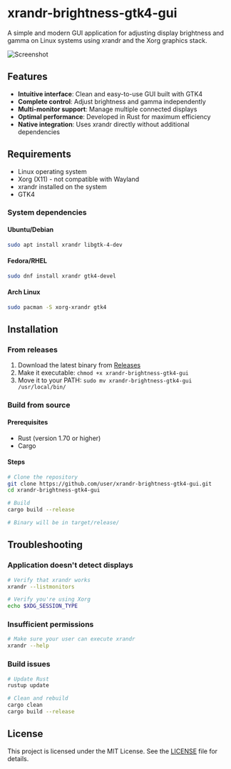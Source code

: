 # xrandr-brightness-gtk4-gui

A simple and modern GUI application for adjusting display brightness and gamma on Linux systems using xrandr and the Xorg graphics stack.

![Screenshot](screenshot.png)

## Features

- **Intuitive interface**: Clean and easy-to-use GUI built with GTK4
- **Complete control**: Adjust brightness and gamma independently
- **Multi-monitor support**: Manage multiple connected displays
- **Optimal performance**: Developed in Rust for maximum efficiency
- **Native integration**: Uses xrandr directly without additional dependencies

## Requirements

- Linux operating system
- Xorg (X11) - not compatible with Wayland
- xrandr installed on the system
- GTK4

### System dependencies

#### Ubuntu/Debian
```bash
sudo apt install xrandr libgtk-4-dev
```

#### Fedora/RHEL
```bash
sudo dnf install xrandr gtk4-devel
```

#### Arch Linux
```bash
sudo pacman -S xorg-xrandr gtk4
```

## Installation

### From releases

1. Download the latest binary from [Releases](https://github.com/user/xrandr-brightness-gtk4-gui/releases)
2. Make it executable: `chmod +x xrandr-brightness-gtk4-gui`
3. Move it to your PATH: `sudo mv xrandr-brightness-gtk4-gui /usr/local/bin/`

### Build from source

#### Prerequisites
- Rust (version 1.70 or higher)
- Cargo

#### Steps
```bash
# Clone the repository
git clone https://github.com/user/xrandr-brightness-gtk4-gui.git
cd xrandr-brightness-gtk4-gui

# Build
cargo build --release

# Binary will be in target/release/
```

## Troubleshooting

### Application doesn't detect displays
```bash
# Verify that xrandr works
xrandr --listmonitors

# Verify you're using Xorg
echo $XDG_SESSION_TYPE
```

### Insufficient permissions
```bash
# Make sure your user can execute xrandr
xrandr --help
```

### Build issues
```bash
# Update Rust
rustup update

# Clean and rebuild
cargo clean
cargo build --release
```

## License

This project is licensed under the MIT License. See the [LICENSE](LICENSE) file for details.